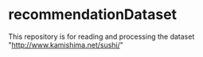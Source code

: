 recommendationDataset
=====================

This repository is for reading and processing the dataset "http://www.kamishima.net/sushi/"